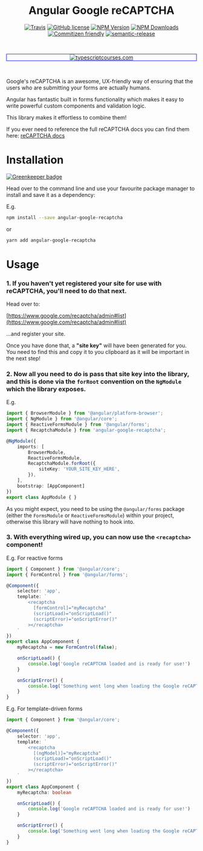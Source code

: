 <h1 align="center">Angular Google reCAPTCHA</h1>

<p align="center">
    <a href="https://travis-ci.org/JamesHenry/angular-google-recaptcha"><img src="https://img.shields.io/travis/JamesHenry/angular-google-recaptcha.svg?style=flat-square" alt="Travis"/></a>
    <a href="https://github.com/JamesHenry/angular-google-recaptcha/blob/master/LICENSE"><img src="https://img.shields.io/npm/l/angular-google-recaptcha.svg?style=flat-square" alt="GitHub license" /></a>
    <a href="https://www.npmjs.com/package/angular-google-recaptcha"><img src="https://img.shields.io/npm/v/angular-google-recaptcha.svg?style=flat-square" alt="NPM Version" /></a>
    <a href="https://www.npmjs.com/package/angular-google-recaptcha"><img src="https://img.shields.io/npm/dt/angular-google-recaptcha.svg?style=flat-square" alt="NPM Downloads" /></a>
    <a href="http://commitizen.github.io/cz-cli/"><img src="https://img.shields.io/badge/commitizen-friendly-brightgreen.svg" alt="Commitizen friendly" /></a>
    <a href="https://github.com/semantic-release/semantic-release"><img src="https://img.shields.io/badge/%20%20%F0%9F%93%A6%F0%9F%9A%80-semantic--release-e10079.svg?style=flat-square" alt="semantic-release" /></a>
</p>

<br>
<p align="center" style="border: 1px solid blue;">
<a href="http://typescriptcourses.com" target="_blank"><img src="https://james-henry-cdn.firebaseapp.com/images/typescriptcourses-github-banner.png" alt="typescriptcourses.com"/></a>
</p>
<br>

Google's reCAPTCHA is an awesome, UX-friendly way of ensuring that the users who are submitting your forms are actually humans.

Angular has fantastic built in forms functionality which makes it easy to write powerful custom components and validation logic.

This library makes it effortless to combine them!

If you ever need to reference the full reCAPTCHA docs you can find them here: [reCAPTCHA docs](https://developers.google.com/recaptcha/)

# Installation

[![Greenkeeper badge](https://badges.greenkeeper.io/JamesHenry/angular-google-recaptcha.svg)](https://greenkeeper.io/)

Head over to the command line and use your favourite package manager to install and save it as a dependency:

E.g.

```bash
npm install --save angular-google-recaptcha
```

or

```bash
yarn add angular-google-recaptcha
```

# Usage

### 1. If you haven't yet registered your site for use with reCAPTCHA, you'll need to do that next.

Head over to:

[https://www.google.com/recaptcha/admin#list](https://www.google.com/recaptcha/admin#list)

...and register your site.

Once you have done that, a **"site key"** will have been generated for you. You need to find this and copy it to you clipboard as it will be important in the next step!

### 2. Now all you need to do is pass that site key into the library, and this is done via the `forRoot` convention on the `NgModule` which the library exposes.

E.g.

```ts
import { BrowserModule } from '@angular/platform-browser';
import { NgModule } from '@angular/core';
import { ReactiveFormsModule } from '@angular/forms';
import { RecaptchaModule } from 'angular-google-recaptcha';

@NgModule({
    imports: [
        BrowserModule,
        ReactiveFormsModule,
        RecaptchaModule.forRoot({
            siteKey: 'YOUR_SITE_KEY_HERE',
        }),
    ],
    bootstrap: [AppComponent]
})
export class AppModule { }
```

As you might expect, you need to be using the `@angular/forms` package (either the `FormsModule` or `ReactiveFormsModule`) within your project, otherwise this library will have nothing to hook into.

### 3. With everything wired up, you can now use the `<recaptcha>` component!

E.g. For reactive forms

```ts
import { Component } from '@angular/core';
import { FormControl } from '@angular/forms';

@Component({
    selector: 'app',
    template: `
        <recaptcha
          [formControl]="myRecaptcha"
          (scriptLoad)="onScriptLoad()"
          (scriptError)="onScriptError()"
        ></recaptcha>
    `
})
export class AppComponent {
    myRecaptcha = new FormControl(false);

    onScriptLoad() {
        console.log('Google reCAPTCHA loaded and is ready for use!')
    }

    onScriptError() {
        console.log('Something went long when loading the Google reCAPTCHA')
    }
}
```

E.g. For template-driven forms

```ts
import { Component } from '@angular/core';

@Component({
    selector: 'app',
    template: `
        <recaptcha
          [(ngModel)]="myRecaptcha"
          (scriptLoad)="onScriptLoad()"
          (scriptError)="onScriptError()"
        ></recaptcha>
    `
})
export class AppComponent {
    myRecaptcha: boolean

    onScriptLoad() {
        console.log('Google reCAPTCHA loaded and is ready for use!')
    }

    onScriptError() {
        console.log('Something went long when loading the Google reCAPTCHA')
    }
}
```

